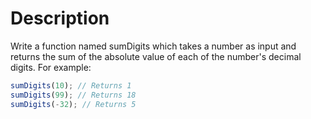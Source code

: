 # Description

Write a function named sumDigits which takes a number as input and returns the sum of the absolute value of each of the number's decimal digits. For example:

```javascript
sumDigits(10); // Returns 1
sumDigits(99); // Returns 18
sumDigits(-32); // Returns 5
```
